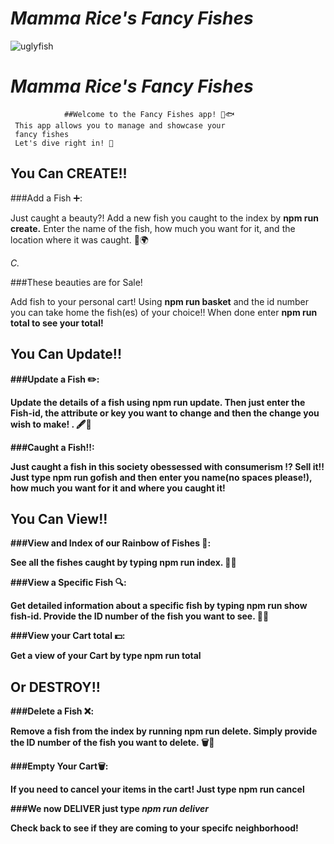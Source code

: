 # <em>Mamma Rice's Fancy Fishes</em>
![uglyfish](https://github.com/XavierRice/PROJECTMOD2/assets/126502714/79b7a724-d671-43c2-acef-9b74832e3a25)

# <em>Mamma Rice's Fancy Fishes</em>
                ##Welcome to the Fancy Fishes app! 🌊🐟 
     This app allows you to manage and showcase your 
     fancy fishes 
     Let's dive right in! 🤿



## You Can CREATE!!
###Add a Fish ➕: 
<p>Just caught a beauty?! Add a new fish you caught to the index by <strong>npm run create.</strong>
Enter the name of the fish, how much you want for it, and the location where it was caught. 🎣🌍</p>  <em> C. </em>

###These beauties are for Sale!
<p>Add fish to your personal cart! Using <strong> npm run basket</strong> and the id number you can take home the fish(es) of your choice!! When done enter <strong> npm run total</total> to see your total!

## You Can Update!!

###Update a Fish ✏️: 
<p>Update the details of a fish using <strong> npm run update.</strong>
Then just enter the Fish-id, the attribute or key you want to change and then the change you wish to make! . 🖋️📝</p>

###Caught a Fish!!:
<p>Just caught a fish in this society obessessed with consumerism !? Sell it!! Just type <strong> npm run gofish</strong>
and then enter you name(no spaces please!), how much you want for it and where you caught it!</p>

## You Can View!!

###View and Index of our Rainbow of Fishes 🌈: 
<p>See all the fishes caught by typing <strong> npm run index.</strong> 🐠📝</p> 

###View a Specific Fish 🔍: 
<p>Get detailed information about a specific fish by typing <strong>npm run show fish-id.</strong>
Provide the ID number of the fish you want to see. 🐡🔎</p> 

###View your Cart total 💵:
<p>Get a view of your Cart by type <strong> npm run total </strong>

## Or DESTROY!!

###Delete a Fish ❌: 
<p>Remove a fish from the index by running <strong> npm run delete.</strong>
Simply provide the ID number of the fish you want to delete. 🗑️🐠</p> 

###Empty Your Cart🗑️:
<p>If you need to cancel your items in the cart! Just type <strong> npm run cancel</strong></p>

###We now <strong>DELIVER</strong> just type <em>npm run deliver</em>
<P>Check back to see if they are coming to your specifc neighborhood!